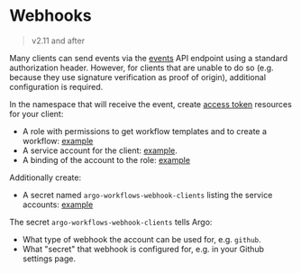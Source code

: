 # Webhooks

> v2.11 and after

Many clients can send events via the [events](events.md) API endpoint using a standard authorization header. However, for clients that are unable to do so (e.g. because they use signature verification as proof of origin), additional configuration is required.

In the namespace that will receive the event, create [access token](access-token.md) resources for your client:

* A role with permissions to get workflow templates and to create a workflow: [example](https://raw.githubusercontent.com/argoproj/argo-workflows/master/manifests/quick-start/base/webhooks/submit-workflow-template-role.yaml)
* A service account for the client: [example](https://raw.githubusercontent.com/argoproj/argo-workflows/master/manifests/quick-start/base/webhooks/github.com-sa.yaml).
* A binding of the account to the role: [example](https://raw.githubusercontent.com/argoproj/argo-workflows/master/manifests/quick-start/base/webhooks/github.com-rolebinding.yaml)

Additionally create:

* A secret named `argo-workflows-webhook-clients` listing the service accounts: [example](https://raw.githubusercontent.com/argoproj/argo-workflows/master/manifests/quick-start/base/webhooks/argo-workflows-webhook-clients-secret.yaml)

The secret `argo-workflows-webhook-clients` tells Argo:

* What type of webhook the account can be used for, e.g. `github`.
* What "secret" that webhook is configured for, e.g. in your Github settings page.
